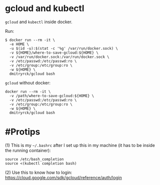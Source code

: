 # gcloud and kubectl

`gcloud` and `kubectl` inside docker.

Run:

```shell
$ docker run --rm -it \
  -e HOME \
  -u $(id -u):$(stat -c '%g' /var/run/docker.sock) \
  -v ${HOME}/where-to-save-gcloud:${HOME} \
  -v /var/run/docker.sock:/var/run/docker.sock \
  -v /etc/passwd:/etc/passwd:ro \
  -v /etc/group:/etc/group:ro \
  -w ${HOME} \
  dmitryrck/gcloud bash
```

`gcloud` without docker:


```
docker run --rm -it \
  -v /path/where-to-save-gcloud:${HOME} \
  -v /etc/passwd:/etc/passwd:ro \
  -v /etc/group:/etc/group:ro \
  -w ${HOME} \
  dmitryrck/gcloud bash
```

# #Protips

(1) This is my `~/.bashrc` after I set up this in my machine (it has to be inside the running container):

```shell
source /etc/bash_completion
source <(kubectl completion bash)
```

(2) Use this to know how to login: https://cloud.google.com/sdk/gcloud/reference/auth/login
